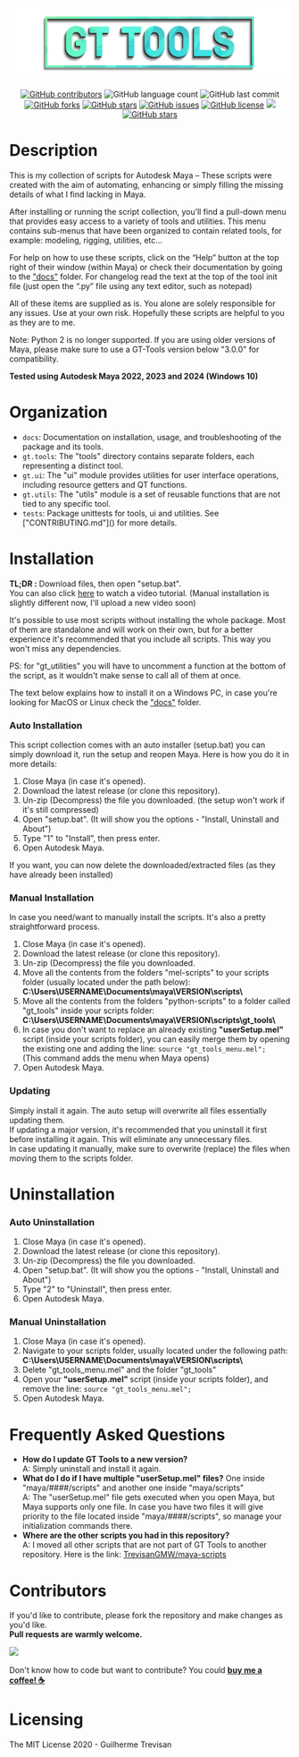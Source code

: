 <!-- GT Tools README.md file -->
<p></p>
<img src="./docs/media/gt_logo.png">
<p></p>
<p align="center"> 
   <a href="https://github.com/TrevisanGMW/gt-tools/graphs/contributors">
   <img alt="GitHub contributors" src="https://img.shields.io/github/contributors/TrevisanGMW/gt-tools.svg?style=flat-square" ></a>
   <img alt="GitHub language count" src="https://img.shields.io/github/languages/count/TrevisanGMW/gt-tools?style=flat-square">
   <img alt="GitHub last commit" src="https://img.shields.io/github/last-commit/TrevisanGMW/gt-tools?style=flat-square">
   <a href="https://github.com/TrevisanGMW/gt-tools/network/members">
   <img alt="GitHub forks" src="https://img.shields.io/github/forks/TrevisanGMW/gt-tools.svg?style=flat-square" ></a>
   <a href="https://github.com/TrevisanGMW/gt-tools/stargazers">
   <img alt="GitHub stars" src="https://img.shields.io/github/stars/TrevisanGMW/gt-tools.svg?style=flat-square" ></a>
   <a href="https://github.com/TrevisanGMW/gt-tools/issues">
   <img alt="GitHub issues" src="https://img.shields.io/github/issues/TrevisanGMW/gt-tools.svg?style=flat-square" ></a>
   <a href="https://github.com/TrevisanGMW/gt-tools/blob/master/LICENSE">
   <img alt="GitHub license" src="https://img.shields.io/github/license/TrevisanGMW/gt-tools.svg?style=flat-square" ></a>
   <a href="https://www.paypal.me/TrevisanGMW"> 
   <img src="https://img.shields.io/badge/$-donate-blue.svg?maxAge=2592000&amp;style=flat-square">
   <a href="https://www.linkedin.com/in/trevisangmw/">
   <img alt="GitHub stars" src="https://img.shields.io/badge/-LinkedIn-black.svg?style=flat-square&logo=linkedin&colorB=555" ></a>
</p>

<h1> Description </h1>
This is my collection of scripts for Autodesk Maya – These scripts were created with the aim of automating, 
enhancing or simply filling the missing details of what I find lacking in Maya.

After installing or running the script collection, you’ll find a pull-down menu that provides easy access to a 
variety of tools and utilities. This menu contains sub-menus that have been organized to contain related tools, 
for example: modeling, rigging, utilities, etc…

For help on how to use these scripts, click on the “Help” button at the top right of their window (within Maya) or 
check their documentation by going to the <a href="./docs">"docs"</a> folder. For changelog read the text at the top 
of the tool init file (just open the “.py” file using any text editor, such as notepad)

All of these items are supplied as is. You alone are solely responsible for any issues. Use at your own risk. 
Hopefully these scripts are helpful to you as they are to me.

Note: Python 2 is no longer supported. If you are using older versions of Maya, please make sure to use a GT-Tools 
version below "3.0.0" for compatibility.

<p><b>Tested using Autodesk Maya 2022, 2023 and 2024 (Windows 10)</b></p>


<h1> Organization </h1>
<ul>
<li><code>docs</code>: Documentation on installation, usage, and troubleshooting of the package and its tools.</li>
<li><code>gt.tools</code>: The "tools" directory contains separate folders, each representing a distinct tool.</li>
<li><code>gt.ui</code>: The "ui" module provides utilities for user interface operations, including resource getters and QT functions.</li>
<li><code>gt.utils</code>: The "utils" module is a set of reusable functions that are not tied to any specific tool.</li>
<li><code>tests</code>: Package unittests for tools, ui and utilities. See ["CONTRIBUTING.md"]() for more details.</li>
</ul>
<h1> Installation </h1>

<b>TL;DR :</b> Download files, then open "setup.bat". 
<br>You can also click <a href="https://youtu.be/7Xa05b0cSXE">here</a> to watch a video tutorial. (Manual installation is slightly different now, I'll upload a new video soon)

It's possible to use most scripts without installing the whole package. Most of them are standalone and will work on their own, but for a better experience it's recommended that you include all scripts. This way you won't miss any dependencies.

PS: for "gt_utilities" you will have to uncomment a function at the bottom of the script, as it wouldn't make sense to call all of them at once.

The text below explains how to install it on a Windows PC, in case you're looking for MacOS or Linux check the <a href="./docs">"docs"</a> folder.

<h3>Auto Installation</h3>

This script collection comes with an auto installer (setup.bat) you can simply download it, run the setup and reopen Maya.
Here is how you do it in more details:
<ol>
	<li>Close Maya (in case it's opened).</li>
	<li>Download the latest release (or clone this repository).</li>
	<li>Un-zip (Decompress) the file you downloaded. (the setup won't work if it's still compressed)</li>
	<li>Open "setup.bat". (It will show you the options - "Install, Uninstall and About")</li>
	<li>Type "1" to "Install", then press enter.</li>
	<li>Open Autodesk Maya.</li>
</ol>


If you want, you can now delete the downloaded/extracted files (as they have already been installed)

<h3>Manual Installation</h3>

In case you need/want to manually install the scripts. It's also a pretty straightforward process.
<ol>
	<li>Close Maya (in case it's opened).</li>
	<li>Download the latest release (or clone this repository).</li>
	<li>Un-zip (Decompress) the file you downloaded.</li>
	<li>Move all the contents from the folders "mel-scripts" to your scripts folder (usually located under the path below):
	<b>C:\Users\USERNAME\Documents\maya\VERSION\scripts\ </b></li>
	<li>Move all the contents from the folders "python-scripts" to a folder called "gt_tools" inside your scripts folder:
	<b>C:\Users\USERNAME\Documents\maya\VERSION\scripts\gt_tools\ </b></li>
	<li>In case you don't want to replace an already existing <b>"userSetup.mel" </b> script (inside your scripts folder), you can easily merge them by opening the existing one and adding the line: <code>source "gt_tools_menu.mel"; </code></li>
	(This command adds the menu when Maya opens)
	<li>Open Autodesk Maya. </li>
</ol>

<h3>Updating</h3>
<p>Simply install it again. The auto setup will overwrite all files essentially updating them.
<br>If updating a major version, it's recommended that you uninstall it first before installing it again. This will eliminate any unnecessary files.
<br>In case updating it manually, make sure to overwrite (replace) the files when moving them to the scripts folder.</p>

<h1> Uninstallation </h1>

<h3>Auto Uninstallation</h3>

<ol>
	<li>Close Maya (in case it's opened).</li>
	<li>Download the latest release (or clone this repository).</li>
	<li>Un-zip (Decompress) the file you downloaded.</li>
	<li>Open "setup.bat". (It will show you the options - "Install, Uninstall and About")</li>
	<li>Type "2" to "Uninstall", then press enter.</li>
	<li>Open Autodesk Maya.</li>
</ol>

<h3>Manual Uninstallation</h3>

<ol>
	<li>Close Maya (in case it's opened).</li>
	<li>Navigate to your scripts folder, usually located under the following path:
	<b>C:\Users\USERNAME\Documents\maya\VERSION\scripts\ </b></li>
	<li>Delete "gt_tools_menu.mel" and the folder "gt_tools"</li>
	<li>Open your <b>"userSetup.mel" </b> script (inside your scripts folder), and remove the line: <code>source "gt_tools_menu.mel"; </code></li>
	<li>Open Autodesk Maya. </li>
</ol>

<h1> Frequently Asked Questions </h1>
<ul>
	<li><b>How do I update GT Tools to a new version?</b> <br>A: Simply uninstall and install it again.</li>
	<li><b>What do I do if I have multiple "userSetup.mel" files?</b> One inside "maya/####/scripts" and another one inside "maya/scripts"<br>A: The "userSetup.mel" file gets executed when you open Maya, but Maya supports only one file. In case you have two files it will give priority to the file located inside "maya/####/scripts", so manage your initialization commands there.</li>
	<li><b>Where are the other scripts you had in this repository?</b> <br> A: I moved all other scripts that are not part of GT Tools to another repository. Here is the link: <a href="https://github.com/TrevisanGMW/maya-scripts">TrevisanGMW/maya-scripts</a> </li>
</ul>

<h1> Contributors </h1>
If you'd like to contribute, please fork the repository and make changes as you'd like. <br><b>Pull requests are warmly welcome.</b>
<p></p>
<a href="https://github.com/TrevisanGMW/gt-tools/graphs/contributors">
  <img src="https://contributors-img.web.app/image?repo=TrevisanGMW/gt-tools" />
</a>

Don't know how to code but want to contribute? You could [__buy me a coffee! :coffee:__](https://www.buymeacoffee.com/TrevisanGMW)

<h1> Licensing </h1>
The MIT License 2020 - Guilherme Trevisan